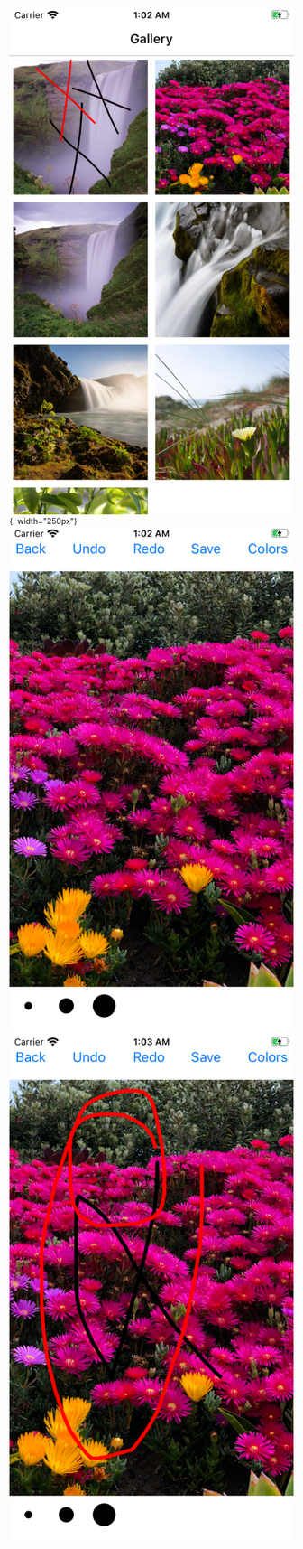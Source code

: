 ![ScreenShot](https://github.com/shashankvaibhav/DrawingReactNativeProject/blob/master/Simulator%20Screen%20Shot%20-%20iPhone%20SE%20(2nd%20generation)%20-%202020-07-12%20at%2001.02.42.png?raw=true)
{: width="250px"}
![ScreenShot](https://github.com/shashankvaibhav/DrawingReactNativeProject/blob/master/Simulator%20Screen%20Shot%20-%20iPhone%20SE%20(2nd%20generation)%20-%202020-07-12%20at%2001.02.46.png?raw=true)
![ScreenShot](https://github.com/shashankvaibhav/DrawingReactNativeProject/blob/master/Simulator%20Screen%20Shot%20-%20iPhone%20SE%20(2nd%20generation)%20-%202020-07-12%20at%2001.03.04.png?raw=true)

